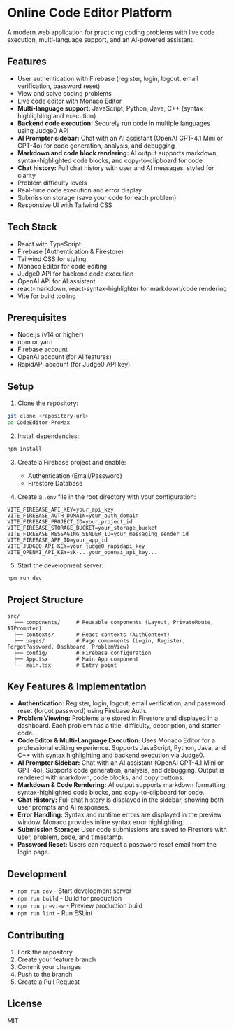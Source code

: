 # Online Code Editor Platform

A modern web application for practicing coding problems with live code execution, multi-language support, and an AI-powered assistant.

## Features

- User authentication with Firebase (register, login, logout, email verification, password reset)
- View and solve coding problems
- Live code editor with Monaco Editor
- **Multi-language support:** JavaScript, Python, Java, C++ (syntax highlighting and execution)
- **Backend code execution:** Securely run code in multiple languages using Judge0 API
- **AI Prompter sidebar:** Chat with an AI assistant (OpenAI GPT-4.1 Mini or GPT-4o) for code generation, analysis, and debugging
- **Markdown and code block rendering:** AI output supports markdown, syntax-highlighted code blocks, and copy-to-clipboard for code
- **Chat history:** Full chat history with user and AI messages, styled for clarity
- Problem difficulty levels
- Real-time code execution and error display
- Submission storage (save your code for each problem)
- Responsive UI with Tailwind CSS

## Tech Stack

- React with TypeScript
- Firebase (Authentication & Firestore)
- Tailwind CSS for styling
- Monaco Editor for code editing
- Judge0 API for backend code execution
- OpenAI API for AI assistant
- react-markdown, react-syntax-highlighter for markdown/code rendering
- Vite for build tooling

## Prerequisites

- Node.js (v14 or higher)
- npm or yarn
- Firebase account
- OpenAI account (for AI features)
- RapidAPI account (for Judge0 API key)

## Setup

1. Clone the repository:
```bash
git clone <repository-url>
cd CodeEditor-ProMax
```

2. Install dependencies:
```bash
npm install
```

3. Create a Firebase project and enable:
   - Authentication (Email/Password)
   - Firestore Database

4. Create a `.env` file in the root directory with your configuration:
```
VITE_FIREBASE_API_KEY=your_api_key
VITE_FIREBASE_AUTH_DOMAIN=your_auth_domain
VITE_FIREBASE_PROJECT_ID=your_project_id
VITE_FIREBASE_STORAGE_BUCKET=your_storage_bucket
VITE_FIREBASE_MESSAGING_SENDER_ID=your_messaging_sender_id
VITE_FIREBASE_APP_ID=your_app_id
VITE_JUDGE0_API_KEY=your_judge0_rapidapi_key
VITE_OPENAI_API_KEY=sk-...your_openai_api_key...
```

5. Start the development server:
```bash
npm run dev
```

## Project Structure

```
src/
  ├── components/     # Reusable components (Layout, PrivateRoute, AIPrompter)
  ├── contexts/       # React contexts (AuthContext)
  ├── pages/          # Page components (Login, Register, ForgotPassword, Dashboard, ProblemView)
  ├── config/         # Firebase configuration
  ├── App.tsx         # Main App component
  └── main.tsx        # Entry point
```

## Key Features & Implementation

- **Authentication:** Register, login, logout, email verification, and password reset (forgot password) using Firebase Auth.
- **Problem Viewing:** Problems are stored in Firestore and displayed in a dashboard. Each problem has a title, difficulty, description, and starter code.
- **Code Editor & Multi-Language Execution:** Uses Monaco Editor for a professional editing experience. Supports JavaScript, Python, Java, and C++ with syntax highlighting and backend execution via Judge0.
- **AI Prompter Sidebar:** Chat with an AI assistant (OpenAI GPT-4.1 Mini or GPT-4o). Supports code generation, analysis, and debugging. Output is rendered with markdown, code blocks, and copy buttons.
- **Markdown & Code Rendering:** AI output supports markdown formatting, syntax-highlighted code blocks, and copy-to-clipboard for code.
- **Chat History:** Full chat history is displayed in the sidebar, showing both user prompts and AI responses.
- **Error Handling:** Syntax and runtime errors are displayed in the preview window. Monaco provides inline syntax error highlighting.
- **Submission Storage:** User code submissions are saved to Firestore with user, problem, code, and timestamp.
- **Password Reset:** Users can request a password reset email from the login page.

## Development

- `npm run dev` - Start development server
- `npm run build` - Build for production
- `npm run preview` - Preview production build
- `npm run lint` - Run ESLint

## Contributing

1. Fork the repository
2. Create your feature branch
3. Commit your changes
4. Push to the branch
5. Create a Pull Request

## License

MIT